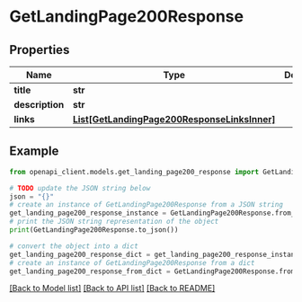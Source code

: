 # GetLandingPage200Response


## Properties

Name | Type | Description | Notes
------------ | ------------- | ------------- | -------------
**title** | **str** |  | [optional] 
**description** | **str** |  | [optional] 
**links** | [**List[GetLandingPage200ResponseLinksInner]**](GetLandingPage200ResponseLinksInner.md) |  | 

## Example

```python
from openapi_client.models.get_landing_page200_response import GetLandingPage200Response

# TODO update the JSON string below
json = "{}"
# create an instance of GetLandingPage200Response from a JSON string
get_landing_page200_response_instance = GetLandingPage200Response.from_json(json)
# print the JSON string representation of the object
print(GetLandingPage200Response.to_json())

# convert the object into a dict
get_landing_page200_response_dict = get_landing_page200_response_instance.to_dict()
# create an instance of GetLandingPage200Response from a dict
get_landing_page200_response_from_dict = GetLandingPage200Response.from_dict(get_landing_page200_response_dict)
```
[[Back to Model list]](../README.md#documentation-for-models) [[Back to API list]](../README.md#documentation-for-api-endpoints) [[Back to README]](../README.md)


